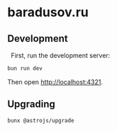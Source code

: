 # baradusov.ru

## Development
 
First, run the development server:

```bash
bun run dev
```

Then open [http://localhost:4321](http://localhost:4321).

## Upgrading

```bash
bunx @astrojs/upgrade
```
